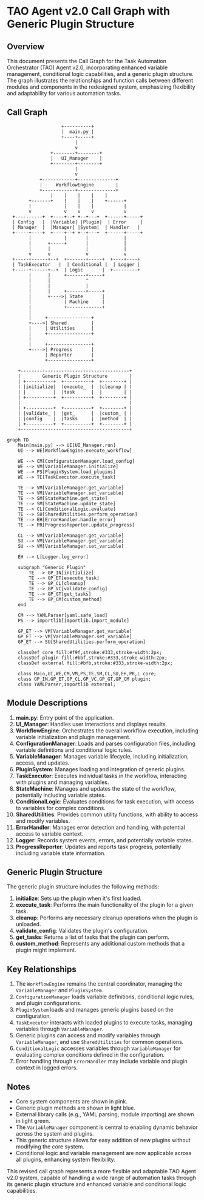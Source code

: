 # TAO Agent v2.0 Call Graph with Generic Plugin Structure

## Overview

This document presents the Call Graph for the Task Automation Orchestrator (TAO) Agent v2.0, incorporating enhanced variable management, conditional logic capabilities, and a generic plugin structure. The graph illustrates the relationships and function calls between different modules and components in the redesigned system, emphasizing flexibility and adaptability for various automation tasks.

## Call Graph
```
                    +----------+
                    |  main.py |
                    +----+-----+
                         |
                         v
                +--------+--------+
                |   UI_Manager    |
                +--------+--------+
                         |
                         v
            +------------+--------------+
            |     WorkflowEngine        |
            +------------+--------------+
                |    |    |    |    |
        +-------+    |    |    |    +------+
        |            |    |    |           |
        v            v    v    v           v
  +----------+  +----+--+ +--+---+  +------+-----+
  | Config   |  |Variable| |Plugin|  | Error     |
  | Manager  |  |Manager| |System|  | Handler   |
  +-----+----+  +----+--+ +--+---+  +------+-----+
        |            |       |             |
        |      +-----+       |             |
        |      |             |             |
        v      v             v             v
  +-----+------+--+  +-------+-----+  +----+----+
  | TaskExecutor   |  | Conditional |  | Logger |
  +-----+------+--+  | Logic       |  +---------+
        |      |     +-------+-----+
        |      |             ^
        |      |             |
        |      |     +-------+-----+
        |      +---->| State       |
        |            | Machine     |
        |            +-------------+
        |
        |     +----------------+
        +---->| Shared         |
        |     | Utilities      |
        |     +----------------+
        |
        |     +----------------+
        +---->| Progress       |
              | Reporter       |
              +----------------+

    +----------------------------------------+
    |        Generic Plugin Structure        |
    | +----------+  +----------+  +--------+ |
    | |initialize|  |execute_  |  |cleanup | |
    | |          |  |task      |  |        | |
    | +----------+  +----------+  +--------+ |
    |                                        |
    | +----------+  +----------+  +--------+ |
    | |validate_ |  |get_      |  |custom_ | |
    | |config    |  |tasks     |  |method  | |
    | +----------+  +----------+  +--------+ |
    +----------------------------------------+
```

```mermaid
graph TD
    Main[main.py] --> UI[UI_Manager.run]
    UI --> WE[WorkflowEngine.execute_workflow]
    
    WE --> CM[ConfigurationManager.load_config]
    WE --> VM[VariableManager.initialize]
    WE --> PS[PluginSystem.load_plugins]
    WE --> TE[TaskExecutor.execute_task]
    
    TE --> VM[VariableManager.get_variable]
    TE --> VM[VariableManager.set_variable]
    TE --> SM[StateMachine.get_state]
    TE --> SM[StateMachine.update_state]
    TE --> CL[ConditionalLogic.evaluate]
    TE --> SU[SharedUtilities.perform_operation]
    TE --> EH[ErrorHandler.handle_error]
    TE --> PR[ProgressReporter.update_progress]
    
    CL --> VM[VariableManager.get_variable]
    SU --> VM[VariableManager.get_variable]
    SU --> VM[VariableManager.set_variable]
    
    EH --> L[Logger.log_error]
    
    subgraph "Generic Plugin"
        TE --> GP_IN[initialize]
        TE --> GP_ET[execute_task]
        TE --> GP_CL[cleanup]
        TE --> GP_VC[validate_config]
        TE --> GP_GT[get_tasks]
        TE --> GP_CM[custom_method]
    end
    
    CM --> YAMLParser[yaml.safe_load]
    PS --> importlib[importlib.import_module]
    
    GP_ET --> VM[VariableManager.get_variable]
    GP_ET --> VM[VariableManager.set_variable]
    GP_ET --> SU[SharedUtilities.perform_operation]
    
    classDef core fill:#f9f,stroke:#333,stroke-width:2px;
    classDef plugin fill:#bbf,stroke:#333,stroke-width:2px;
    classDef external fill:#bfb,stroke:#333,stroke-width:2px;
    
    class Main,UI,WE,CM,VM,PS,TE,SM,CL,SU,EH,PR,L core;
    class GP_IN,GP_ET,GP_CL,GP_VC,GP_GT,GP_CM plugin;
    class YAMLParser,importlib external;
```

## Module Descriptions

1. **main.py**: Entry point of the application.
2. **UI_Manager**: Handles user interactions and displays results.
3. **WorkflowEngine**: Orchestrates the overall workflow execution, including variable initialization and plugin management.
4. **ConfigurationManager**: Loads and parses configuration files, including variable definitions and conditional logic rules.
5. **VariableManager**: Manages variable lifecycle, including initialization, access, and updates.
6. **PluginSystem**: Manages loading and integration of generic plugins.
7. **TaskExecutor**: Executes individual tasks in the workflow, interacting with plugins and managing variables.
8. **StateMachine**: Manages and updates the state of the workflow, potentially including variable states.
9. **ConditionalLogic**: Evaluates conditions for task execution, with access to variables for complex conditions.
10. **SharedUtilities**: Provides common utility functions, with ability to access and modify variables.
11. **ErrorHandler**: Manages error detection and handling, with potential access to variable context.
12. **Logger**: Records system events, errors, and potentially variable states.
13. **ProgressReporter**: Updates and reports task progress, potentially including variable state information.

## Generic Plugin Structure

The generic plugin structure includes the following methods:

1. **initialize**: Sets up the plugin when it's first loaded.
2. **execute_task**: Performs the main functionality of the plugin for a given task.
3. **cleanup**: Performs any necessary cleanup operations when the plugin is unloaded.
4. **validate_config**: Validates the plugin's configuration.
5. **get_tasks**: Returns a list of tasks that the plugin can perform.
6. **custom_method**: Represents any additional custom methods that a plugin might implement.

## Key Relationships

1. The `WorkflowEngine` remains the central coordinator, managing the `VariableManager` and `PluginSystem`.
2. `ConfigurationManager` loads variable definitions, conditional logic rules, and plugin configurations.
3. `PluginSystem` loads and manages generic plugins based on the configuration.
4. `TaskExecutor` interacts with loaded plugins to execute tasks, managing variables through `VariableManager`.
5. Generic plugins can access and modify variables through `VariableManager`, and use `SharedUtilities` for common operations.
6. `ConditionalLogic` accesses variables through `VariableManager` for evaluating complex conditions defined in the configuration.
7. Error handling through `ErrorHandler` may include variable and plugin context in logged errors.

## Notes

- Core system components are shown in pink.
- Generic plugin methods are shown in light blue.
- External library calls (e.g., YAML parsing, module importing) are shown in light green.
- The `VariableManager` component is central to enabling dynamic behavior across the system and plugins.
- This generic structure allows for easy addition of new plugins without modifying the core system.
- Conditional logic and variable management are now applicable across all plugins, enhancing system flexibility.

This revised call graph represents a more flexible and adaptable TAO Agent v2.0 system, capable of handling a wide range of automation tasks through its generic plugin structure and enhanced variable and conditional logic capabilities.